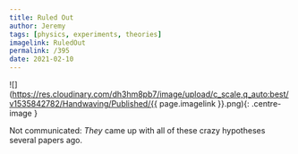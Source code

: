```yaml
---
title: Ruled Out
author: Jeremy
tags: [physics, experiments, theories]
imagelink: RuledOut
permalink: /395
date: 2021-02-10
---
```


![](https://res.cloudinary.com/dh3hm8pb7/image/upload/c_scale,q_auto:best/v1535842782/Handwaving/Published/{{ page.imagelink }}.png){: .centre-image }

Not communicated: *They* came up with all of these crazy hypotheses several papers ago.
